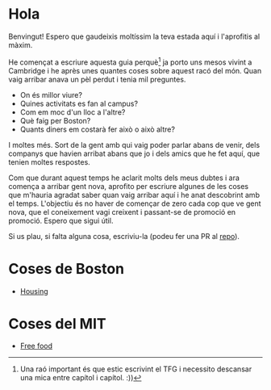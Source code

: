 # Hola
Benvingut!
Espero que gaudeixis moltíssim la teva estada aquí i l'aprofitis al màxim.

He començat a escriure aquesta guia perquè[^1] ja porto uns mesos vivint a Cambridge i he après unes quantes coses sobre aquest racó del món.
Quan vaig arribar anava un pèl perdut i tenia mil preguntes.
* On és millor viure?
* Quines activitats es fan al campus?
* Com em moc d'un lloc a l'altre?
* Què faig per Boston?
* Quants diners em costarà fer això o això altre?

[^1]: Una raó important és que estic escrivint el TFG i necessito descansar una mica entre capítol i capítol. :))

I moltes més.
Sort de la gent amb qui vaig poder parlar abans de venir, dels companys que havien arribat abans que jo i dels amics que he fet aquí, que tenien moltes respostes.

Com que durant aquest temps he aclarit molts dels meus dubtes i ara comença a arribar gent nova, aprofito per escriure algunes de les coses que m'hauria agradat saber quan vaig arribar aquí i he anat descobrint amb el temps.
L'objectiu és no haver de començar de zero cada cop que ve gent nova, que el coneixement vagi creixent i passant-se de promoció en promoció.
Espero que sigui útil.

Si us plau, si falta alguna cosa, escriviu-la (podeu fer una PR al [repo](https://github.com/pepborrell/cfisos-mit)).

# Coses de Boston
* [Housing](./pagines/boston/housing.md)

# Coses del MIT
* [Free food](./pagines/mit/free-food.md)
